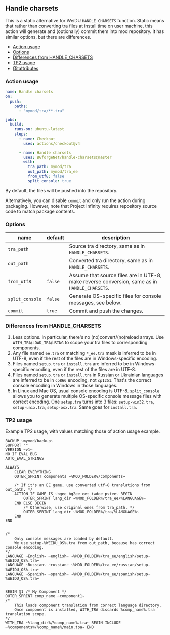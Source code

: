 ## Handle charsets

This is a static alternative for WeiDU `HANDLE_CHARSETS` function. Static means that rather than converting tra files at install time on user machine, this action will generate and (optionally) commit them into mod repository. It has similar options, but there are differences.

- [Action usage](#action-usage)
- [Options](#options)
- [Differences from HANDLE_CHARSETS](#differences-from-handle_charsets)
- [TP2 usage](#tp2-usage)
- [Gitattributes](docs/gitattributes.md)

### Action usage

```yaml
name: Handle charsets
on:
  push:
    paths:
      - "mymod/tra/**.tra"

jobs:
  build:
    runs-on: ubuntu-latest
    steps:
      - name: Checkout
        uses: actions/checkout@v4

      - name: Handle charsets
        uses: BGforgeNet/handle-charsets@master
        with:
          tra_path: mymod/tra
          out_path: mymod/tra_ee
          from_utf8: false
          split_console: true
```

By default, the files will be pushed into the repository.

Alternatively, you can disable `commit` and only run the action during packaging. However, note that Project Infinity requires repository source code to match package contents.

### Options

| name            | default | description                                                                                   |
| --------------- | ------- | --------------------------------------------------------------------------------------------- |
| `tra_path`      |         | Source tra directory, same as in `HANDLE_CHARSETS`.                                           |
| `out_path`      |         | Converted tra directory, same as in `HANDLE_CHARSETS`.                                        |
| `from_utf8`     | `false` | Assume that source files are in UTF-8, make reverse conversion, same as in `HANDLE_CHARSETS`. |
| `split_console` | `false` | Generate OS-specific files for console messages, see below.                                   |
| `commit`        | `true`  | Commit and push the changes.                                                                  |

### Differences from HANDLE_CHARSETS

1. Less options. In particular, there's no (no)convert/(no)reload arrays. Use `WITH_TRA`/`LOAD_TRA`/`USING` to scope your tra files to corresponding components.
2. Any file named `ee.tra` or matching `*_ee.tra` mask is inferred to be in UTF-8, even if the rest of the files are in Windows-specific encoding.
3. Files named `setup.tra` or `install.tra` are inferred to be in Windows-specific encoding, even if the rest of the files are in UTF-8.
4. Files named `setup.tra` or `install.tra` in Russian or Ukrainian languages are inferred to be in `cp866` encoding, not `cp1251`. That's the correct console encoding in Windows in those languages.
5. In Linux and Mac OS, usual console encoding is UTF-8. `split_console` allows you to generate multiple OS-specific console message files with correct encoding. One `setup.tra` turns into 3 files: `setup-win32.tra`, `setup-unix.tra`, `setup-osx.tra`. Same goes for `install.tra`.

### TP2 usage

Example TP2 usage, with values matching those of action usage example.

```
BACKUP ~mymod/backup~
SUPPORT ""
VERSION ~v1~
NO_IF_EVAL_BUG
AUTO_EVAL_STRINGS

ALWAYS
    CLEAR_EVERYTHING
    OUTER_SPRINT components ~%MOD_FOLDER%/components~

    /* If it's an EE game, use converted utf-8 translations from out_path. */
    ACTION_IF GAME_IS ~bgee bg2ee eet iwdee pstee~ BEGIN
        OUTER_SPRINT lang_dir ~%MOD_FOLDER%/tra_ee/%LANGUAGE%~
    END ELSE BEGIN
        /* Otherwise, use original ones from tra_path. */
        OUTER_SPRINT lang_dir ~%MOD_FOLDER%/tra/%LANGUAGE%~
    END
END


/*
    Only console messages are loaded by default.
    We use setup-%WEIDU_OS%.tra from out_path, because has correct console encoding.
*/
LANGUAGE ~English~ ~english~ ~%MOD_FOLDER%/tra_ee/english/setup-%WEIDU_OS%.tra~
LANGUAGE ~Russian~ ~russian~ ~%MOD_FOLDER%/tra_ee/russian/setup-%WEIDU_OS%.tra~
LANGUAGE ~Spanish~ ~spanish~ ~%MOD_FOLDER%/tra_ee/spanish/setup-%WEIDU_OS%.tra~


BEGIN @1 /* My Component */
OUTER_SPRINT comp_name ~component1~
/*
    This loads component translation from correct language directory.
    Once component is installed, WITH_TRA discards %comp_name%.tra translation scope.
*/
WITH_TRA ~%lang_dir%/%comp_name%.tra~ BEGIN INCLUDE ~%components%/%comp_name%/main.tpa~ END

```
